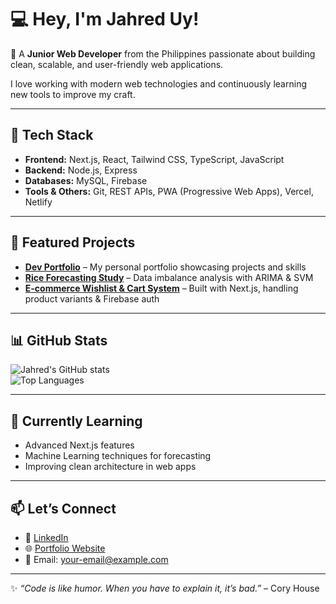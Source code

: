 # 💻 Hey, I'm Jahred Uy!  

👋 A **Junior Web Developer** from the Philippines passionate about building clean, scalable, and user-friendly web applications.  

I love working with modern web technologies and continuously learning new tools to improve my craft.  

---

## 🚀 Tech Stack  
- **Frontend:** Next.js, React, Tailwind CSS, TypeScript, JavaScript  
- **Backend:** Node.js, Express  
- **Databases:** MySQL, Firebase  
- **Tools & Others:** Git, REST APIs, PWA (Progressive Web Apps), Vercel, Netlify  

---

## 📂 Featured Projects  
- [**Dev Portfolio**](#) – My personal portfolio showcasing projects and skills  
- [**Rice Forecasting Study**](#) – Data imbalance analysis with ARIMA & SVM  
- [**E-commerce Wishlist & Cart System**](#) – Built with Next.js, handling product variants & Firebase auth  

---

## 📊 GitHub Stats  
![Jahred's GitHub stats](https://github-readme-stats.vercel.app/api?username=Jahjah07&show_icons=true&theme=tokyonight)  
![Top Languages](https://github-readme-stats.vercel.app/api/top-langs/?username=Jahjah07&layout=compact&theme=tokyonight)  

---

## 🌱 Currently Learning  
- Advanced Next.js features  
- Machine Learning techniques for forecasting  
- Improving clean architecture in web apps  

---

## 📫 Let’s Connect  
- 💼 [LinkedIn](#)  
- 🌐 [Portfolio Website](#)  
- 📧 Email: [your-email@example.com](mailto:your-email@example.com)  

---

✨ *“Code is like humor. When you have to explain it, it’s bad.”* – Cory House  

